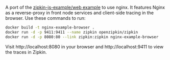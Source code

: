 A port of the [zipkin-js-example/web example](https://github.com/openzipkin/zipkin-js-example/tree/master/web) to use nginx.
It features Nginx as a reverse-proxy in front node services and client-side tracing in the browser.
Use these commands to run:
```bash
docker build -t nginx-example-browser .
docker run -d -p 9411:9411 --name zipkin openzipkin/zipkin
docker run -d -p 8080:80 --link zipkin:zipkin nginx-example-browser
```
Visit http://localhost:8080 in your browser and http://localhost:9411 to view the traces in Zipkin.
